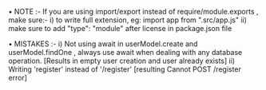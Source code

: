 • NOTE :- If you are using import/export instead of require/module.exports , make sure:-
    i)  to write full extension, eg: import app from ".src/app.js"
    ii) make sure to add "type": "module" after license in package.json  file

• MISTAKES :- 
    i) Not using await in userModel.create and userModel.findOne , always use await when dealing with any database operation.   [Results in empty user creation and user already exists]
    ii) Writing 'register' instead of '/register' [resulting Cannot POST /register error]